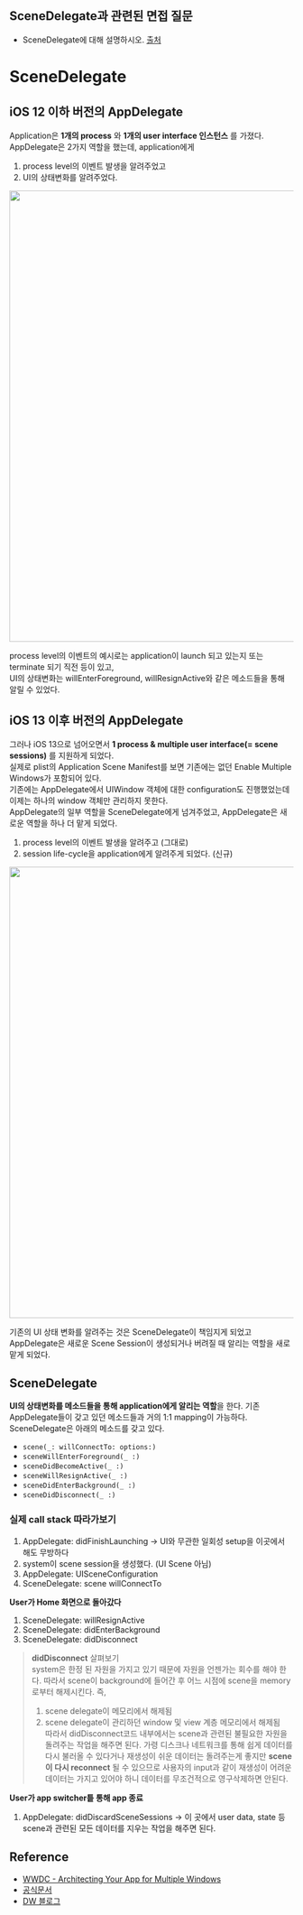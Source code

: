 
## SceneDelegate과 관련된 면접 질문

* SceneDelegate에 대해 설명하시오. [출처](https://github.com/JeaSungLEE/iOSInterviewquestions#ios)

# SceneDelegate

## iOS 12 이하 버전의 AppDelegate

Application은 **1개의 process** 와 **1개의 user interface 인스턴스** 를 가졌다. <br>
AppDelegate은 2가지 역할을 했는데, application에게

1. process level의 이벤트 발생을 알려주었고
2. UI의 상태변화를 알려주었다.

<img width = 800, src = "https://i.imgur.com/sUu5zrc.png">

process level의 이벤트의 예시로는 application이 launch 되고 있는지 또는 terminate 되기 직전 등이 있고, <br>
UI의 상태변화는 willEnterForeground, willResignActive와 같은 메소드들을 통해 알릴 수 있었다.

## iOS 13 이후 버전의 AppDelegate

그러나 iOS 13으로 넘어오면서 **1 process & multiple user interface(= scene sessions)** 를 지원하게 되었다. <br>
실제로 plist의 Application Scene Manifest를 보면 기존에는 없던 Enable Multiple Windows가 포함되어 있다.<br>
기존에는 AppDelegate에서 UIWindow 객체에 대한 configuration도 진행했었는데 이제는 하나의 window 객체만 관리하지 못한다.<br>
AppDelegate의 일부 역할을 SceneDelegate에게 넘겨주었고, AppDelegate은 새로운 역할을 하나 더 맡게 되었다.

1. process level의 이벤트 발생을 알려주고 (그대로)
2. session life-cycle을 application에게 알려주게 되었다. (신규)

<img width = 800, src = "https://i.imgur.com/rytWU1q.png">

기존의 UI 상태 변화를 알려주는 것은 SceneDelegate이 책임지게 되었고 AppDelegate은 새로운 Scene Session이 생성되거나 버려질 때 알리는 역할을 새로 맡게 되었다.

## SceneDelegate

**UI의 상태변화를 메소드들을 통해 application에게 알리는 역할**을 한다. 기존 AppDelegate들이 갖고 있던 메소드들과 거의 1:1 mapping이 가능하다.<br>
SceneDelegate은 아래의 메소드를 갖고 있다.
* ```scene(_: willConnectTo: options:)```
* ```sceneWillEnterForeground(_ :)```
* ```sceneDidBecomeActive(_ :)```
* ```sceneWillResignActive(_ :)```
* ```sceneDidEnterBackground(_ :)```
* ```sceneDidDisconnect(_ :)``` 

### 실제 call stack 따라가보기

1. AppDelegate: didFinishLaunching → UI와 무관한 일회성 setup을 이곳에서 해도 무방하다
2. system이 scene session을 생성했다. (UI Scene 아님)
3. AppDelegate: UISceneConfiguration
4. SceneDelegate: scene willConnectTo

**User가 Home 화면으로 돌아갔다** <br>

1. SceneDelegate: willResignActive
2. SceneDelegate: didEnterBackground
3. SceneDelegate: didDisconnect

> **didDisconnect** 살펴보기 <br>
> system은 한정 된 자원을 가지고 있기 때문에 자원을 언젠가는 회수를 해야 한다. 따라서 scene이 background에 들어간 후 어느 시점에 scene을 memory로부터 해제시킨다. 즉, <br>
> 1. scene delegate이 메모리에서 해제됨<br>
> 2. scene delegate이 관리하던 window 및 view 계층 메모리에서 해제됨<br>
> 따라서 didDisconnect코드 내부에서는 scene과 관련된 불필요한 자원을 돌려주는 작업을 해주면 된다. 가령 디스크나 네트워크를 통해 쉽게 데이터를 다시 불러올 수 있다거나
재생성이 쉬운 데이터는 돌려주는게 좋지만 **scene이 다시 reconnect** 될 수 있으므로 사용자의 input과 같이 재생성이 어려운 데이터는 가지고 있어야 하니 데이터를 무조건적으로 영구삭제하면 안된다.

**User가 app switcher틑 통해 app 종료**

1. AppDelegate: didDiscardSceneSessions → 이 곳에서 user data, state 등 scene과 관련된 모든 데이터를 지우는 작업을 해주면 된다.

## Reference

* [WWDC - Architecting Your App for Multiple Windows](https://developer.apple.com/videos/play/wwdc2019/258/)
* [공식문서](https://developer.apple.com/documentation/uikit/uiapplicationdelegate)
* [DW 블로그](https://www.donnywals.com/understanding-the-ios-13-scene-delegate/)
